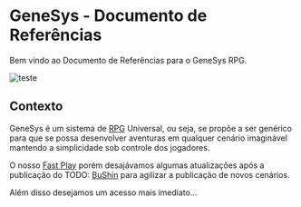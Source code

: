 # GeneSys - Documento de Referências

Bem vindo ao Documento de Referências para o GeneSys RPG.

![teste](http://grifoeditorial.com/wp-content/uploads/2015/12/GeneSys-Fast-Play-Large.jpg)

## Contexto

GeneSys é um sistema de [RPG](https://genesys-srd.thluiz.now.sh/1.introducao#o-que---rpg) Universal, ou seja, se propõe a ser genérico para que se possa desenvolver aventuras em qualquer cenário imaginável mantendo a simplicidade sob controle dos jogadores.

O nosso [Fast Play](http://grifoeditorial.com/wp-content/uploads/2015/12/GeneSys-Fast-Play-PT-BR-Index.pdf) porém desajávamos algumas atualizações após a publicação do  TODO:  [BuShin](http://link-para-bushin)  para agilizar a publicação de novos cenários.

Além disso desejamos um acesso mais imediato...
